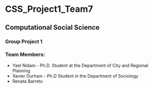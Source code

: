 # CSS_Project1_Team7

## Computational Social Science
### Group Project 1
### Team Members:
* Yael Nidam - Ph.D. Student at the Department of City and Regional Planning
* Xavier Durham - Ph.D Student in the Department of Sociology
* Renata Barreto


